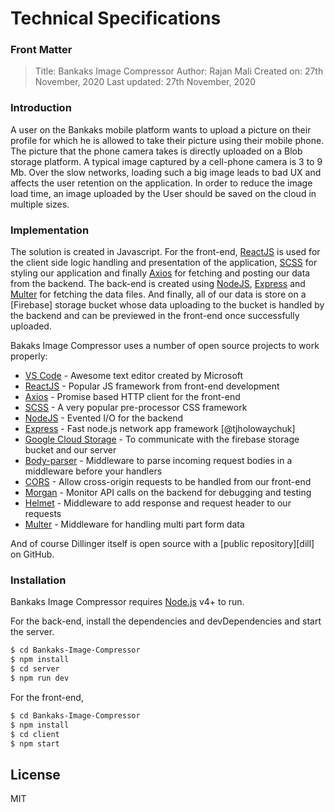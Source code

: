 # Technical Specifications

### Front Matter

> Title: Bankaks Image Compressor
> Author: Rajan Mali
> Created on: 27th November, 2020
> Last updated: 27th November, 2020

### Introduction

A user on the Bankaks mobile platform wants to upload a picture on their profile for which he is allowed to take their picture using their mobile phone. The picture that the phone camera takes is directly uploaded on a Blob storage platform. A typical image captured by a cell-phone camera is 3 to 9 Mb. Over the slow networks, loading such a big image leads to bad UX and affects the user retention on the application. In order to reduce the image load time, an image uploaded by the User should be saved on the cloud in multiple sizes.

### Implementation

The solution is created in Javascript. For the front-end, [ReactJS] is used for the client side logic handling and presentation of the application, [SCSS] for styling our application and finally [Axios] for fetching and posting our data from the backend. The back-end is created using [NodeJS], [Express] and [Multer] for fetching the data files. And finally, all of our data is store on a [Firebase] storage bucket whose data uploading to the bucket is handled by the backend and can be previewed in the front-end once successfully uploaded.

Bakaks Image Compressor uses a number of open source projects to work properly:

- [VS Code] - Awesome text editor created by Microsoft
- [ReactJS] - Popular JS framework from front-end development
- [Axios] - Promise based HTTP client for the front-end
- [SCSS] - A very popular pre-processor CSS framework
- [NodeJS] - Evented I/O for the backend
- [Express] - Fast node.js network app framework [@tjholowaychuk]
- [Google Cloud Storage] - To communicate with the firebase storage bucket and our server
- [Body-parser] - Middleware to parse incoming request bodies in a middleware before your handlers
- [CORS] - Allow cross-origin requests to be handled from our front-end
- [Morgan] - Monitor API calls on the backend for debugging and testing
- [Helmet] - Middleware to add response and request header to our requests
- [Multer] - Middleware for handling multi part form data

And of course Dillinger itself is open source with a [public repository][dill]
on GitHub.

### Installation

Bankaks Image Compressor requires [Node.js](https://nodejs.org/) v4+ to run.

For the back-end, install the dependencies and devDependencies and start the server.

```sh
$ cd Bankaks-Image-Compressor
$ npm install
$ cd server
$ npm run dev
```

For the front-end,

```sh
$ cd Bankaks-Image-Compressor
$ npm install
$ cd client
$ npm start
```

## License

MIT

[//]: # "These are reference links used in the body of this note and get stripped out when the markdown processor does its job. There is no need to format nicely because it shouldn't be seen. Thanks SO - http://stackoverflow.com/questions/4823468/store-comments-in-markdown-syntax"
[vs code]: https://code.visualstudio.com/
[reactjs]: https://reactjs.org/
[axios]: https://github.com/axios/axios
[scss]: https://sass-lang.com/
[nodejs]: http://nodejs.org
[express]: http://expressjs.com
[google cloud storage]: https://www.npmjs.com/package/@google-cloud/storage
[body-parser]: https://www.npmjs.com/package/body-parser
[cors]: https://www.npmjs.com/package/cors
[morgan]: https://www.npmjs.com/package/morgan
[helmet]: https://www.npmjs.com/package/helmet
[multer]: https://www.npmjs.com/package/multer>
